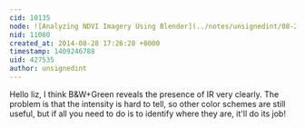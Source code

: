 ```yaml
---
cid: 10135
node: ![Analyzing NDVI Imagery Using Blender](../notes/unsignedint/08-27-2014/analyzing-ndvi-imaginary-using-blender)
nid: 11080
created_at: 2014-08-28 17:26:28 +0000
timestamp: 1409246788
uid: 427535
author: unsignedint
---
```


Hello liz,
I think B&W+Green reveals the presence of IR very clearly. The problem is that the intensity is hard to tell, so other color schemes are still useful, but if all you need to do is to identify where they are, it'll do its job!